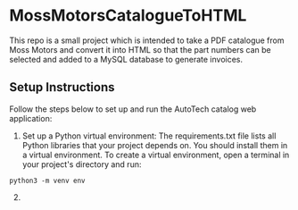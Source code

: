 # MossMotorsCatalogueToHTML

This repo is a small project which is intended to take a PDF catalogue from Moss Motors and convert it into HTML so that the part numbers can be selected and added to a MySQL database to generate invoices. 

## Setup Instructions

Follow the steps below to set up and run the AutoTech catalog web application:

1. Set up a Python virtual environment:
The requirements.txt file lists all Python libraries that your project depends on. You should install them in a virtual environment.
To create a virtual environment, open a terminal in your project's directory and run:

```
python3 -m venv env
```

2. 
